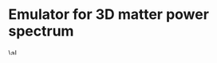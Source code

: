 # Emulator for 3D matter power spectrum

<img src="http://www.sciweavers.org/tex2img.php?eq=%20%5Calpha%20&bc=White&fc=Black&im=jpg&fs=12&ff=arev&edit=0" align="center" border="0" alt=" \alpha " width="17" height="12" />